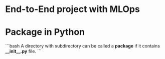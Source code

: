 # End-to-End project with MLOps

<h1>Package in Python</h1>
```bash
A directory with subdirectory can be called a <b>package</b> if it contains <b>__init__.py</b> file.
```